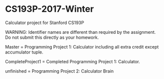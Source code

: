 # CS193P-2017-Winter
Calculator project for Stanford CS193P

WARNING: Identifier names are different than required by the assignment. Do not submit this directly as your homework.

Master = Programming Project 1: Calculator including all extra credit except accumulator tuple.

CompleteProject1 = Completed Programming Project 1: Calculator.

unfinished = Programming Project 2: Calculator Brain
